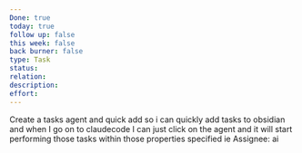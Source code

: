 ```yaml
---
Done: true
today: true
follow up: false
this week: false
back burner: false
type: Task
status:
relation:
description:
effort:
---
```

Create a tasks agent and quick add so i can quickly add tasks to obsidian and when I go on to claudecode I can just click on the agent and it will start performing those tasks within those properties specified ie Assignee: ai
